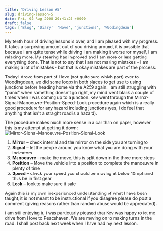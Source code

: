 ```yaml
---
title: 'Driving Lesson #5'
slug: driving-lesson-5
date: Fri, 08 Aug 2008 20:41:23 +0000
draft: false
tags: ['Blog', 'Diary', 'Hove', 'junctions', 'Woodingdean']
---
```


My tenth hour of driving lessons is over, and I am pleased with my progress. It takes a surprising amount out of you driving around, it is possible that because I am quite tense while driving I am making it worse for myself, I am relaxing more. My steering has improved and I am more or less getting everything done. That is not to say that I am not making mistakes - I am making a lot of mistakes - but that is okay mistakes are part of the process.

Today I drove from part of Hove (not quite sure which part) over to Woodingdean, we did some loops in both places to get use to using junctions before heading home via the A259 again. I am still struggling with "panic" when something doesn't go right, my mind went blank a couple of times when I was coming up to a junction. Kev went through the Mirror-Signal-Manoeuvre-Position-Speed-Look procedure again which is a really good procedure for any hazard including junctions (yes, i do feel that anything that isn't a straight road is a hazard).

The procedure makes much more sense in a car than on paper, however this is my attempt at getting it down: [![](/uploads/2008/08/msmpsl1-300x111.png "Mirror-Signal-Manoeuvre-Position-Signal-Look")](/uploads/2008/08/msmpsl1.png)

 1. **Mirror** – check internal and the mirror on the side you are turning to
 1. **Signal** – let the people around you know what you are doing with your indicators
 1. **Manoeuvre** – make the move, this is split down in the three more steps
 1. **Position** – Move the vehicle into a position to complete the manoeuvre in plenty of time
 1. **Speed** – check your speed you should be moving at below 10mph and thus be in first gear
 1. **Look** – look to make sure it safe
 
 Again this is my own inexperienced understanding of what I have been taught, it is not meant to be instructional if you disagree please do post a comment (giving reasons rather than random abuse would be appreciated).
 
 I am still enjoying it, I was particuarly pleased that Kev was happy to let me drive from Hove to Peacehaven. We are moving on to making turns in the road. I shall post back next week when I have had my next lesson.